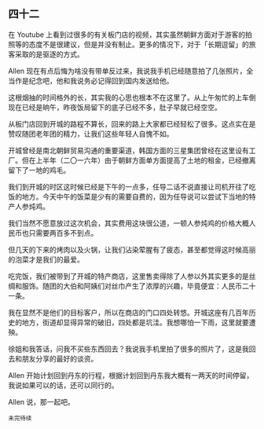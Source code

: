 ## 四十二

在 Youtube 上看到过很多的有关板门店的视频，其实虽然朝鲜方面对于游客的拍照等的态度不是很建议，但是并没有制止。更多的情况下，对于「长期逗留」的旅客采取的是驱逐的方式。

Allen 现在有点后悔为啥没有带单反过来，我说我手机已经随意拍了几张照片，全当作是纪念吧，他和我说务必记得回到国内发送给他。

这根烟抽的时间格外的长，其实我的心思也根本不在这里了。从上午匆忙的上车倒现在已经是晌午，昨夜饭局留下的底子已经不多，肚子早就已经空空。

从板门店回到开城的路程不算长，回来的路上大家都已经轻松了很多。这点实在是赞叹随团老年团的精力，让我们这些年轻人自愧不如。

开城曾经是南北朝鲜贸易沟通的重要渠道，韩国方面的三星集团曾经在这里设有工厂。但在上半年（二〇一六年）由于朝鲜方面单方面提高了土地的租金，已经撤离留下了一地的鸡毛。

我们到开城的时区这时候已经是下午的一点多，任导二话不说直接让司机开往了吃饭的地方。今天中午的饭菜是少有的需要自费的，因为任导说可以尝试下当地的特产人参炖鸡。

我们当然不愿意放过这次机会，其实费用这块很公道，一顿人参炖鸡的价格大概人民币也只需要两百多不到点。

但几天的下来的烤肉以及火锅，让我们沾染荤腥有了疲态，甚至都觉得这时候高丽的泡菜才是我们的最爱。

吃完饭，我们被带到了开城的特产商店，这里售卖得除了人参以外其实更多的是丝绸和服饰。随团的大伯和阿姨们对丝巾产生了浓厚的兴趣，毕竟便宜：人民币二十一条。

我在显然不是他们的目标客户，所以在商店的门口四处转悠。开城这座有几百年历史的地方，街道却显得异常的破旧，四处都是坑洼。我想哪怕一下雨，这里就要遭殃。

徐姐和我答话，问我不买些东西回去？我说我手机里拍了很多的照片了，这是我回去和朋友分享的最好的谈资。

Allen 开始计划回到丹东的行程，根据计划回到丹东我大概有一两天的时间停留，我说如果可以的话，还可以同行的。

Allen 说，那一起吧。

`未完待续`
